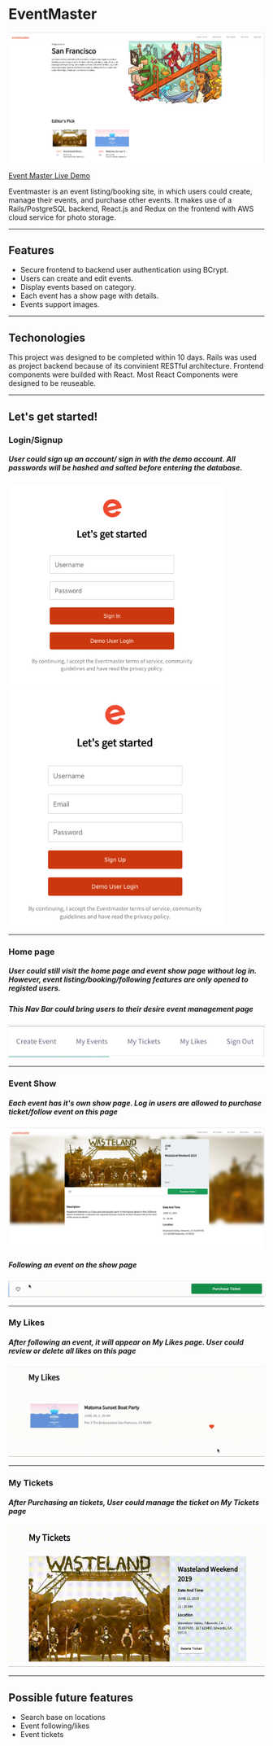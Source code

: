 # EventMaster

<img src="https://github.com/mengnlin/EventMaster/blob/master/public/homepage.png" />

[Event Master Live Demo](https://event-master.herokuapp.com/)

Eventmaster is an event listing/booking site, in which users could create, manage their events, and purchase other events. It makes use of a Rails/PostgreSQL backend, React.js and Redux on the frontend with AWS cloud service for photo storage.

---

## Features

- Secure frontend to backend user authentication using BCrypt.
- Users can create and edit events.
- Display events based on category.
- Each event has a show page with details.
- Events support images.

---

## Techonologies

This project was designed to be completed within 10 days. Rails was used as project backend because of its convinient RESTful architecture. Frontend components were builded with React. Most React Components were designed to be reuseable.

---

## Let's get started!

### Login/Signup

##### User could sign up an account/ sign in with the demo account. All passwords will be hashed and salted before entering the database.

<img src="https://github.com/mengnlin/EventMaster/blob/master/public/login.png" width="425"/> <img src="https://github.com/mengnlin/EventMaster/blob/master/public/signup.png" width="425"/>



***

### Home page

##### User could still visit the home page and event show page without log in. However, event listing/booking/following features are only opened to registed users.
##### This Nav Bar could bring users to their desire event management page

<img src="https://github.com/mengnlin/EventMaster/blob/master/public/navbar.png"/>



***

### Event Show

##### Each event has it's own show page. Log in users are allowed to purchase ticket/follow event on this page

<img src="https://github.com/mengnlin/EventMaster/blob/master/public/show.png" />

##### Following an event on the show page

<img src="https://github.com/mengnlin/EventMaster/blob/master/public/LikeBar.gif"/>



***

### My Likes

##### After following an event, it will appear on My Likes page. User could review or delete all likes on this page

![MyLikes](https://github.com/mengnlin/EventMaster/blob/master/public/myLikesRecord.gif)




***

### My Tickets

##### After Purchasing an tickets, User could manage the ticket on My Tickets page

![myTicket](https://github.com/mengnlin/EventMaster/blob/master/public/myticket.gif)



---

## Possible future features

- Search base on locations
- Event following/likes
- Event tickets
